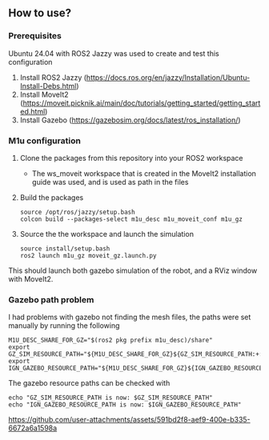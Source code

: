 ## How to use?

### Prerequisites
Ubuntu 24.04 with ROS2 Jazzy was used to create and test this configuration

1. Install ROS2 Jazzy (https://docs.ros.org/en/jazzy/Installation/Ubuntu-Install-Debs.html)
2. Install MoveIt2 (https://moveit.picknik.ai/main/doc/tutorials/getting_started/getting_started.html)
3. Install Gazebo (https://gazebosim.org/docs/latest/ros_installation/)

### M1u configuration
1. Clone the packages from this repository into your ROS2 workspace
   - The ws_moveit workspace that is created in the MoveIt2 installation guide was used, and is used as path in the files
2. Build the packages
   
   ```
   source /opt/ros/jazzy/setup.bash
   colcon build --packages-select m1u_desc m1u_moveit_conf m1u_gz
   ```
4. Source the the workspace and launch the simulation
   ```
   source install/setup.bash
   ros2 launch m1u_gz moveit_gz.launch.py
   ```
This should launch both gazebo simulation of the robot, and a RViz window with MoveIt2.

### Gazebo path problem
I had problems with gazebo not finding the mesh files, the paths were set manually by running the following
    
```
M1U_DESC_SHARE_FOR_GZ="$(ros2 pkg prefix m1u_desc)/share"
export GZ_SIM_RESOURCE_PATH="${M1U_DESC_SHARE_FOR_GZ}${GZ_SIM_RESOURCE_PATH:+:${GZ_SIM_RESOURCE_PATH}}"
export IGN_GAZEBO_RESOURCE_PATH="${M1U_DESC_SHARE_FOR_GZ}${IGN_GAZEBO_RESOURCE_PATH:+:${IGN_GAZEBO_RESOURCE_PATH}}"
```

The gazebo resource paths can be checked with 

```
echo "GZ_SIM_RESOURCE_PATH is now: $GZ_SIM_RESOURCE_PATH"
echo "IGN_GAZEBO_RESOURCE_PATH is now: $IGN_GAZEBO_RESOURCE_PATH"
```

https://github.com/user-attachments/assets/591bd2f8-aef9-400e-b335-6672a6a1598a

